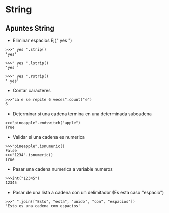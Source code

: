 # String

## Apuntes String

- Eliminar espacios Ej(" yes ")

```
>>>" yes ".strip()
'yes'

>>>" yes ".lstrip()
'yes '

>>>" yes ".rstrip()
' yes'
```

- Contar caracteres
```
>>>"La e se repite 6 veces".count("e")
6
```
- Determinar si una cadena termina en una determinada subcadena
```
>>>"pineapple".endswitch("apple")
True
```
- Validar si una cadena es numerica
```
>>>"pineapple".isnumeric()
False
>>>"1234".isnumeric()
True
```
- Pasar una cadena numerica a variable numeros
```
>>>int("12345")
12345
```
- Pasar de una lista a cadena con un delimitador (Es esta caso "espacio")
```
>>>" ".join(["Esto", "esta", "unido", "con", "espacios"])
'Esto es una cadena con espacios'
```
